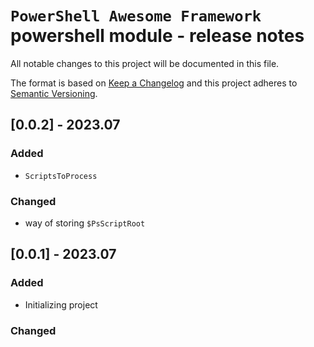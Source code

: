 # `PowerShell Awesome Framework` powershell module - release notes

All notable changes to this project will be documented in this file.

The format is based on [Keep a Changelog](http://keepachangelog.com/) and this project adheres to [Semantic Versioning](http://semver.org/).

## [0.0.2] - 2023.07

### Added

- `ScriptsToProcess`

### Changed

- way of storing `$PsScriptRoot`

## [0.0.1] - 2023.07

### Added

- Initializing project

### Changed
